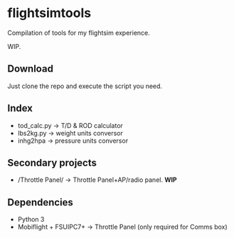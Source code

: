 # flightsimtools
Compilation of tools for my flightsim experience.

WIP.

## Download
Just clone the repo and execute the script you need.

## Index
 * tod_calc.py -> T/D & ROD calculator
 * lbs2kg.py -> weight units conversor
 * inhg2hpa -> pressure units conversor
 
## Secondary projects
 * /Throttle Panel/ -> Throttle Panel+AP/radio panel. **WIP**

## Dependencies
 * Python 3
 * Mobiflight + FSUIPC7+ -> Throttle Panel (only required for Comms box)

